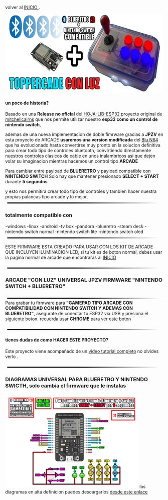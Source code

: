 
volver al [INICIO ](index.md).

<img src="imagenes/arcadeluz.png"
height="250">

#### un poco de historia?
Basado en una **Release no oficial** del [HOJA-LIB-ESP32](https://github.com/HandHeldLegend/HOJA-LIB-ESP32) proyecto original de [mitchellcairns](https://github.com/mitchellcairns) que nos permite utilizar nuestro **esp32 como un control de nintendo switch**, 

ademas de una nueva implementacion de doble fimrware gracias a **JPZV** en esta proyecto de ARCADE **usaremos una version modificada** del [Blu N64](https://github.com/JPZV/BluN64-ESP32) que ha evolucionado hasta convertirse muy pronto en la solucion definitiva para crear todo tipo de controles bluetooth, convirtiendo directamente nuestros controles clasicos de cable en unos inalambricos asi que dejen volar su imaginacion mientras hacemos un control tipo **ARCADE**

Para cambiar entre payload de **BLUERETRO** y payload compatible con **NINTENDO SWITCH** Solo hay que mantener presionado **SELECT + START** durante **5 segundos**

y esto nos permitira crear todo tipo de controles y tambien hacer nuestra propias palancas tipo arcade
y lo mejor, 
<img src="imagenes/line.png"
height="5">
### totalmente compatible con 

-windows
-linux
-android
-tv box
-pandora
-blueretro
-steam deck
-nintendo switch normal
-nintendo switch lite
-nintendo switch oled
<img src="imagenes/line.png"
height="5">

ESTE FIRMWARE ESTA CREADO PARA USAR CON LOS KIT DE ARCADE QUE INCLUYEN ILUMINACION LED, si tu kit es de boton normal, debes usar la pagina normal de arcade que encontraras al [INICIO ](index.md)

<img src="imagenes/line.png"
height="5">

### ARCADE "CON LUZ" UNIVERSAL JPZV FIRMWARE **"NINTENDO SWITCH + BLUERETRO"** 
<img src="imagenes/line.png"
height="5">
Para grabar tu firmware para **"GAMEPAD TIPO ARCADE CON COMPATIBILIDAD CON NINTENDO SWITCH Y ADEMAS CON BLUERETRO"**, asegurate de conectar tu ESP32 via USB y presiona el siguiente boton. recuerda usar **CHROME** para ver este boton



<script type="module" src="install-button.js?module"></script>
<esp-web-install-button manifest="firmware/firmware_build/ARCADE-LUZ-UNIVERSAL-JPZV/manifest.json"></esp-web-install-button>



<img src="imagenes/line.png"
height="5">


  
#### tienes dudas de como HACER ESTE PROYECTO?


Este proyecto viene acompañado de un [video tutorial completo](https://youtu.be/NLdcXWorapA) no olvides verlo .


<img src="imagenes/line.png"
height="5">
### DIAGRAMAS UNIVERSAL PARA BLUERETRO Y NINTENDO SWICTH, solo cambia el firmware que le instalas

<img src="imagenes/diagrama-arcade-luz-blueretro.jpg"
height="300">
los diagramas en alta definicion puedes descargarlos [desde este enlace](https://www.mundoyakara.com/2022/07/hacer-control-arcade-bluetooth.html)

